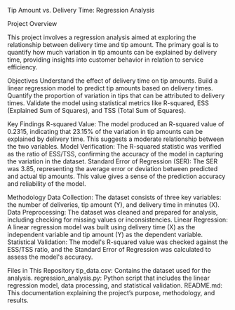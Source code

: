 Tip Amount vs. Delivery Time: Regression Analysis

Project Overview

This project involves a regression analysis aimed at exploring the relationship between delivery time and tip amount. The primary goal is to quantify how much variation in tip amounts can be explained by delivery time, providing insights into customer behavior in relation to service efficiency.

Objectives
      Understand the effect of delivery time on tip amounts.
      Build a linear regression model to predict tip amounts based on delivery times.
      Quantify the proportion of variation in tips that can be attributed to delivery times.
      Validate the model using statistical metrics like R-squared, ESS (Explained Sum of Squares), and TSS (Total Sum of Squares).
      
Key Findings
      R-squared Value: The model produced an R-squared value of 0.2315, indicating that 23.15% of the variation in tip amounts can be explained by delivery time. This suggests a moderate relationship between the two variables.
                      Model Verification: The R-squared statistic was verified as the ratio of ESS/TSS, confirming the accuracy of the model in capturing the variation in the dataset.
                      Standard Error of Regression (SER): The SER was 3.85, representing the average error or deviation between predicted and actual tip amounts. This value gives a sense of the prediction accuracy and reliability of the model.

Methodology
      Data Collection: The dataset consists of three key variables: the number of deliveries, tip amount (Y), and delivery time in minutes (X).
      Data Preprocessing: The dataset was cleaned and prepared for analysis, including checking for missing values or inconsistencies.
      Linear Regression: A linear regression model was built using delivery time (X) as the independent variable and tip amount (Y) as the dependent variable.
      Statistical Validation: The model's R-squared value was checked against the ESS/TSS ratio, and the Standard Error of Regression was calculated to assess the model's accuracy.

  Files in This Repository
      tip_data.csv: Contains the dataset used for the analysis.
      regression_analysis.py: Python script that includes the linear regression model, data processing, and statistical validation.
README.md: This documentation explaining the project’s purpose, methodology, and results.
